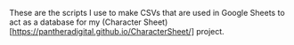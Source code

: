 These are the scripts I use to make CSVs that are used in Google Sheets to act as a database for my (Character Sheet)[https://pantheradigital.github.io/CharacterSheet/] project.
